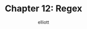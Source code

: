 ---
author: elliott
layout: post
title: "Chapter 12: Regex"
categories: reading
link: https://books.trinket.io/pfe/09-dictionaries.html
---